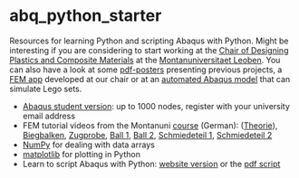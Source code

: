 # abq_python_starter
Resources for learning Python and scripting Abaqus with Python. Might be interesting if you are considering to start working at the [Chair of Designing Plastics and Composite Materials](https://www.kunststofftechnik.at/en/konstruieren) at the [Montanuniversitaet Leoben](www.unileoben.ac.at). You can also have a look at some [pdf-posters](https://www.kunststofftechnik.at/fileadmin/shares/kunststofftechnik/lehrstuhl/Konstruieren_in_Kunst-_und_Verbundstoffen/02062023_KKV_Poster_Heftl_2023_Noll_aktuell.pdf) presenting previous projects, a [FEM app](https://play.google.com/store/apps/details?id=mul.kkv.FEMon2) developed at our chair or at an [automated Abaqus model](https://github.com/mpletz/BrickFEM) that can simulate Lego sets.

* [Abaqus student version](https://www.3ds.com/edu/education/students/solutions/abaqus-le): up to 1000 nodes, register with your university email address
* FEM tutorial videos from the Montanuni [course](https://online.unileoben.ac.at/mu_online/pl/ui/$ctx/wbLv.wbShowLVDetail?pStpSpNr=3212024) (German): ([Theorie](https://youtu.be/HtQPdsVP1aw)), [Biegbalken](https://youtu.be/cqU5vqp6rek), [Zugprobe](https://youtu.be/P8QDvGl6DbM), [Ball 1](https://youtu.be/tEfG5XWvmjo), [Ball 2](https://youtu.be/l8NBd502u94), [Schmiedeteil 1](https://youtu.be/1jS3qnErNy4), [Schmiedeteil 2](https://youtu.be/qOBPOL_UDds)
* [NumPy](www.numpy.org) for dealing with data arrays
* [matplotlib](www.matplotlib.org) for plotting in Python
* Learn to script Abaqus with Python: [website version](www.martinpletz.com/fe-scripting) or the [pdf script](https://www.researchgate.net/publication/345680663_Efficient_FE_Modelling_Course_Scripting_Abaqus_CAE_using_Python)
